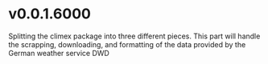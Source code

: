 # v0.0.1.6000
Splitting the climex package into three different pieces. This part
will handle the scrapping, downloading, and formatting of the data
provided by the German weather service DWD
